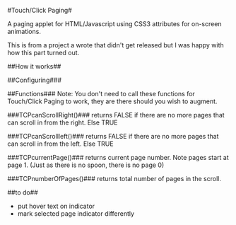 #Touch/Click Paging#

A paging applet for HTML/Javascript using CSS3 attributes for on-screen animations.

This is from a project a wrote that didn't get released but I was happy with how this part turned out.

##How it works##

##Configuring###

##Functions###
Note: You don't need to call these functions for Touch/Click Paging to work, they are there should you wish to augment.

###TCPcanScrollRight()###
returns FALSE if there are no more pages that can scroll in from the right.  Else TRUE

###TCPcanScrollleft()###
returns FALSE if there are no more pages that can scroll in from the left.  Else TRUE

###TCPcurrentPage()###
returns current page number.  Note pages start at page 1.  (Just as there is no spoon, there is no page 0)

###TCPnumberOfPages()###
returns total number of pages in the scroll.


##to do##
- put hover text on indicator
- mark selected page indicator differently
